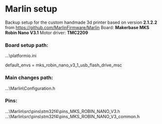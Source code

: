 # Marlin setup
Backup setup for the custom handmade 3d printer based on version **2.1.2.2** from https://github.com/MarlinFirmware/Marlin 
Board: **Makerbase MKS Robin Nano V3.1**
Motor driver: **TMC2209**

### Board setup path: 
...\platformio.ini

default_envs = mks_robin_nano_v3_1_usb_flash_drive_msc

### Main changes path:
...\Marlin\Configuration.h

### Pins:
...\Marlin\src\pins\stm32f4\pins_MKS_ROBIN_NANO_V3.h
...\Marlin\src\pins\stm32f4\pins_MKS_ROBIN_NANO_V3_common.h